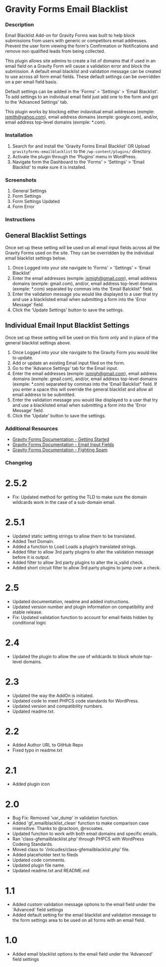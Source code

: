 Gravity Forms Email Blacklist
================
### Description

Email Blacklist Add-on for Gravity Forms was built to help block submissions from users with generic or competitors email addresses. Prevent the user form viewing the form's Confirmation or Notifications and remove non qualified leads from being collected.

This plugin allows site admins to create a list of domains that if used in an email field on a Gravity Form will cause a validation error and block the submission. A default email blacklist and validation message can be created to use across all form email fields. These default settings can be overridden on a per email field basis.

Default settings can be added in the  'Forms' > 'Settings' > 'Email Blacklist'. To add settings to an individual email field just add one to the form and got to the 'Advanced Settings' tab.

This plugin works by blocking either indavidual email addresses (exmple: jsmith@yahoo.com), email address domains (exmple: google.com), and/or, email address top-level domains (exmple: *.com).

### Installation

1. Search for and install the 'Gravity Forms Email Blacklist' OR Upload `gravityforms-emailblacklist` to the `/wp-content/plugins/` directory.
2. Activate the plugin through the 'Plugins' menu in WordPress.
3. Navigate form the Dashboard to the 'Forms' > 'Settings' > 'Email Blacklist' to make sure it is installed.

### Screenshots

1. General Settings
2. Form Settings
3. Form Settings Updated
4. Form Error

### Instructions

## General Blacklist Settings
Once set up these setting will be used on all email input fields across all the Gravity Forms used on the site. They can be overridden by the individual email blacklist settings below.

1. Once Logged into your site navigate to 'Forms' > 'Settings' > 'Email Blacklist'
2. Enter the email addresses (exmple: jsmigh@gmail.com), email address domains (exmple: gmail.com), and/or, email address top-level domains (exmple: *.com) separated by commas into the 'Email Balcklist" field.
3. Enter the validation message you would like displayed to a user that try and use a blacklisted email when submitting a form into the 'Error Message' field.
4. Click the 'Update Settings' button to save the settings.

## Individual Email Input Blacklist Settings
Once set up these setting will be used on this form only and in place of the general blacklist settings above.
1. Once Logged into your site navigate to the Gravity Form you would like to update.
2. Add or update an existing Email input filed on the form.
3. Go to the 'Advance Settings' tab for the Email input.
4. Enter the email addresses (exmple: jsmigh@gmail.com), email address domains (exmple: gmail.com), and/or, email address top-level domains (exmple: *.com) separated by commas into the 'Email Balcklist" field. If you enter a space this will override the general blacklist and allow all email address to be submitted.
5. Enter the validation message you would like displayed to a user that try and use a blacklisted email when submitting a form into the 'Error Message' field.
6. Click the 'Update' button to save the settings.

### Additional Resources
* [Gravity Forms Documentation - Getting Started](https://docs.gravityforms.com/category/getting-started/)
* [Gravity Forms Documentation - Email Input Fields](https://docs.gravityforms.com/email/)
* [Gravity Forms Documentation - Fighting Spam](https://docs.gravityforms.com/spam/)

### Changelog

# 2.5.2 #
* Fix: Updated method for getting the TLD to make sure the domain wildcards work in the case of a sub-domain email.

# 2.5.1 #
* Updated static setting strings to allow them to be translated.
* Added Text Domain.
* Added a function to Load Loads a plugin’s translated strings.
* Added filter to allow 3rd party plugins to alter the validation message before it is output.
* Added filter to allow 3rd party plugins to alter the is_valid check.
* Added short circuit filter to allow 3rd party plugins to jump over a check.

# 2.5 #
* Updated documentation, readme and added instructions.
* Updated version number and plugin information on compatibility and stable release.
* Fix: Updated validation function to account for email fields hidden by conditional logic

# 2.4
* Updated the plugin to allow the use of wildcards to block whole top-level domains.

# 2.3
* Updated the way the AddOn is initiated.
* Updated code to meet PHPCS code standards for WordPress.
* Updated version and compatibility numbers.
* Updated readme.txt.

# 2.2
* Added Author URL to GitHub Repo
* Fixed typo in readme.txt

# 2.1
* Added plugin icon

# 2.0
* Bug Fix: Removed 'var_dump' in validation function.
* Added 'gf_emailblacklist_clean' function to make comparison case insensitive. Thanks to @ractoon, @rscoates.
* Updated function to work with both email domains and specific emails.
* Ran 'class-gfemailblacklist.php' through PHPCS with WordPress Codeing Standards.
* Moved class to '/inlcudes/class-gfemailblacklist.php' file.
* Added placeholder text to fileds
* Updated code comments.
* Updated plugin file name.
* Updated readme.txt and README.md

# 1.1
* Added custom validation message options to the email field under the 'Advanced' field settings
* Added default setting for the email blacklist and validation message to the form settings area to be used on all forms with an email field.

# 1.0
* Added email blacklist options to the email field under the 'Advanced' field settings

